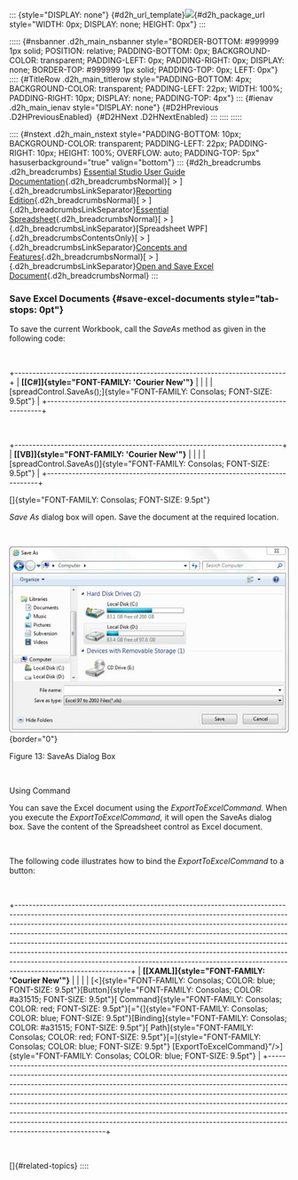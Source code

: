 ::: {style="DISPLAY: none"}
[](ms-xhelp:///?Id=d2h_url_template){#d2h_url_template}![](!package_url!){#d2h_package_url style="WIDTH: 0px; DISPLAY: none; HEIGHT: 0px"}
:::

::::: {#nsbanner .d2h_main_nsbanner style="BORDER-BOTTOM: #999999 1px solid; POSITION: relative; PADDING-BOTTOM: 0px; BACKGROUND-COLOR: transparent; PADDING-LEFT: 0px; PADDING-RIGHT: 0px; DISPLAY: none; BORDER-TOP: #999999 1px solid; PADDING-TOP: 0px; LEFT: 0px"}
:::: {#TitleRow .d2h_main_titlerow style="PADDING-BOTTOM: 4px; BACKGROUND-COLOR: transparent; PADDING-LEFT: 22px; WIDTH: 100%; PADDING-RIGHT: 10px; DISPLAY: none; PADDING-TOP: 4px"}
::: {#ienav .d2h_main_ienav style="DISPLAY: none"}
[](ms-xhelp:///?Id=a6b77a6f-4070-471d-b1ff-9769d38a3b8a){#D2HPrevious .D2HPreviousEnabled}  [](ms-xhelp:///?Id=4e90ea82-008c-4140-b418-d8ddb44508f3){#D2HNext .D2HNextEnabled}
:::
::::
:::::

:::: {#nstext .d2h_main_nstext style="PADDING-BOTTOM: 10px; BACKGROUND-COLOR: transparent; PADDING-LEFT: 22px; PADDING-RIGHT: 10px; HEIGHT: 100%; OVERFLOW: auto; PADDING-TOP: 5px" hasuserbackground="true" valign="bottom"}
::: {#d2h_breadcrumbs .d2h_breadcrumbs}
[Essential Studio User Guide Documentation](ms-xhelp:///?Id=12457748-09e3-4d74-a240-8e049cedf030){.d2h_breadcrumbsNormal}[ \> ]{.d2h_breadcrumbsLinkSeparator}[Reporting Edition](ms-xhelp:///?Id=027aa5b6-6676-4f93-ad23-c20e8c45792e){.d2h_breadcrumbsNormal}[ \> ]{.d2h_breadcrumbsLinkSeparator}[Essential Spreadsheet](ms-xhelp:///?Id=25812fa4-b4ea-4485-bbfb-30849a783142){.d2h_breadcrumbsNormal}[ \> ]{.d2h_breadcrumbsLinkSeparator}[Spreadsheet WPF]{.d2h_breadcrumbsContentsOnly}[ \> ]{.d2h_breadcrumbsLinkSeparator}[Concepts and Features](ms-xhelp:///?Id=804a67a1-e889-4f6c-8d16-34b9ef155da4){.d2h_breadcrumbsNormal}[ \> ]{.d2h_breadcrumbsLinkSeparator}[Open and Save Excel Document](ms-xhelp:///?Id=4c6ae7a5-ee39-48f0-93cd-f2b5cac5a5dc){.d2h_breadcrumbsNormal}
:::

### Save Excel Documents {#save-excel-documents style="tab-stops: 0pt"}

To save the current Workbook, call the *SaveAs* method as given in the following code:

 

+----------------------------------------------------------------------------+
| **[\[C#\]]{style="FONT-FAMILY: 'Courier New'"}**                           |
|                                                                            |
| [spreadControl.SaveAs();]{style="FONT-FAMILY: Consolas; FONT-SIZE: 9.5pt"} |
+----------------------------------------------------------------------------+

 

+---------------------------------------------------------------------------+
| **[\[VB\]]{style="FONT-FAMILY: 'Courier New'"}**                          |
|                                                                           |
| [spreadControl.SaveAs()]{style="FONT-FAMILY: Consolas; FONT-SIZE: 9.5pt"} |
+---------------------------------------------------------------------------+

[]{style="FONT-FAMILY: Consolas; FONT-SIZE: 9.5pt"} 

*Save As* dialog box will open. Save the document at the required location. 

 

![](ImagesExt/image17_15.jpg){border="0"}

Figure 13: SaveAs Dialog Box

 

Using Command

You can save the Excel document using the *ExportToExcelCommand.* When you execute the *ExportToExcelCommand,* it will open the SaveAs dialog box. Save the content of the Spreadsheet control as Excel document.

 

The following code illustrates how to bind the *ExportToExcelCommand* to a button:

 

+--------------------------------------------------------------------------------------------------------------------------------------------------------------------------------------------------------------------------------------------------------------------------------------------------------------------------------------------------------------------------------------------------------------------------------------------------------------------------------------------------------------------------------------------------------------------------------------------------+
| **[\[XAML\]]{style="FONT-FAMILY: 'Courier New'"}**                                                                                                                                                                                                                                                                                                                                                                                                                                                                                                                                               |
|                                                                                                                                                                                                                                                                                                                                                                                                                                                                                                                                                                                                  |
| [\<]{style="FONT-FAMILY: Consolas; COLOR: blue; FONT-SIZE: 9.5pt"}[Button]{style="FONT-FAMILY: Consolas; COLOR: #a31515; FONT-SIZE: 9.5pt"}[ Command]{style="FONT-FAMILY: Consolas; COLOR: red; FONT-SIZE: 9.5pt"}[=\"{]{style="FONT-FAMILY: Consolas; COLOR: blue; FONT-SIZE: 9.5pt"}[Binding]{style="FONT-FAMILY: Consolas; COLOR: #a31515; FONT-SIZE: 9.5pt"}[ Path]{style="FONT-FAMILY: Consolas; COLOR: red; FONT-SIZE: 9.5pt"}[=]{style="FONT-FAMILY: Consolas; COLOR: blue; FONT-SIZE: 9.5pt"} [ExportToExcelCommand}\"/\>]{style="FONT-FAMILY: Consolas; COLOR: blue; FONT-SIZE: 9.5pt"} |
+--------------------------------------------------------------------------------------------------------------------------------------------------------------------------------------------------------------------------------------------------------------------------------------------------------------------------------------------------------------------------------------------------------------------------------------------------------------------------------------------------------------------------------------------------------------------------------------------------+

 

[]{#related-topics}
::::

